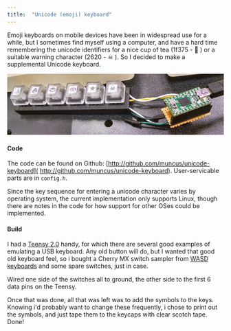 ```yaml
---
title:  "Unicode (emoji) keyboard"
---
```


Emoji keyboards on mobile devices have been in widespread use for a while, but
I sometimes find myself using a computer, and have a hard time remembering the
unicode identifiers for a nice cup of tea (1f375 - 🍵 ) or a suitable warning
character (2620 - ☠ ). So I decided to make a supplemental Unicode keyboard.

![unicode keyboard](/images/unicodekeyboard.jpg)

#### Code

The code can be found on Github: [http://github.com/muncus/unicode-keyboard](
http://github.com/muncus/unicode-keyboard). User-servicable parts are in
`config.h`.

Since the key sequence for entering a unicode character varies by operating
system, the current implementation only supports Linux, though there are notes
in the code for how support for other OSes could be implemented.

#### Build

I had a [Teensy 2.0](https://www.pjrc.com/store/teensy.html) handy, for which
there are several good examples of emulating a USB keyboard. Any old button will
do, but I wanted that good old keyboard feel, so i bought a Cherry MX switch
sampler from [WASD
keyboards](http://www.wasdkeyboards.com/index.php/products/sampler-kit/wasd-6-key-cherry-mx-switch-tester.html)
and some spare switches, just in case.

Wired one side of the switches all to ground, the other side to the first 6 data
pins on the Teensy.

Once that was done, all that was left was to add the symbols to the keys.
Knowing i'd probably want to change these frequently, i chose to print out the
symbols, and just tape them to the keycaps with clear scotch tape. Done!

